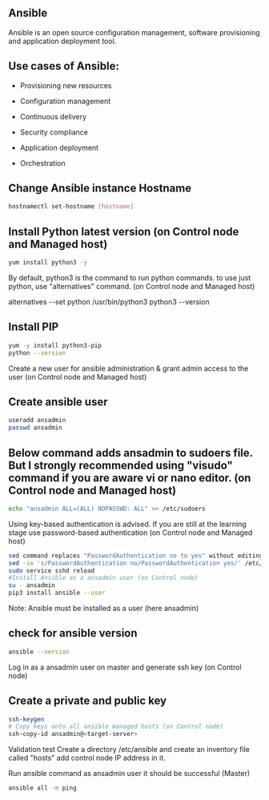 

## Ansible 

Ansible is an open source configuration management, software provisioning and application deployment tool.


## Use cases of Ansible:

- Provisioning new resources

- Configuration management

- Continuous delivery

- Security compliance

- Application deployment

- Orchestration

## Change Ansible instance Hostname
```bash
hostnamectl set-hostname [hostname] 
```

## Install Python latest version (on Control node and Managed host)

```bash
yum install python3 -y
```
By default, python3 is the command to run python commands. to use just python, use "alternatives" command. (on Control node and Managed host)

alternatives --set python /usr/bin/python3
python3 --version

## Install PIP 
```bash
yum -y install python3-pip
python --version
```
Create a new user for ansible administration & grant admin access to the user (on Control node and Managed host)

## Create ansible user 
```bash
useradd ansadmin
passwd ansadmin
```

## Below command adds ansadmin to sudoers file. But I strongly recommended using "visudo" command if you are aware vi or nano editor. (on Control node and Managed host)
```bash
echo "ansadmin ALL=(ALL) NOPASSWD: ALL" >> /etc/sudoers
```

Using key-based authentication is advised. If you are still at the learning stage use password-based authentication (on Control node and Managed host)

```bash
sed command replaces "PasswordAuthentication no to yes" without editing file 
sed -ie 's/PasswordAuthentication no/PasswordAuthentication yes/' /etc/ssh/sshd_config
sudo service sshd reload
#Install Ansible as a ansadmin user (on Control node)
su - ansadmin
pip3 install ansible --user
```
Note: Ansible must be installed as a user (here ansadmin)

## check for ansible version

```bash
ansible --version
```

Log in as a ansadmin user on master and generate ssh key (on Control node)

## Create a private and public key
```bash
ssh-keygen
# Copy keys onto all ansible managed hosts (on Control node)
ssh-copy-id ansadmin@<target-server>
```
Validation test
Create a directory /etc/ansible and create an inventory file called "hosts" add control node IP address in it.

Run ansible command as ansadmin user it should be successful (Master)
```bash
ansible all -m ping
```
